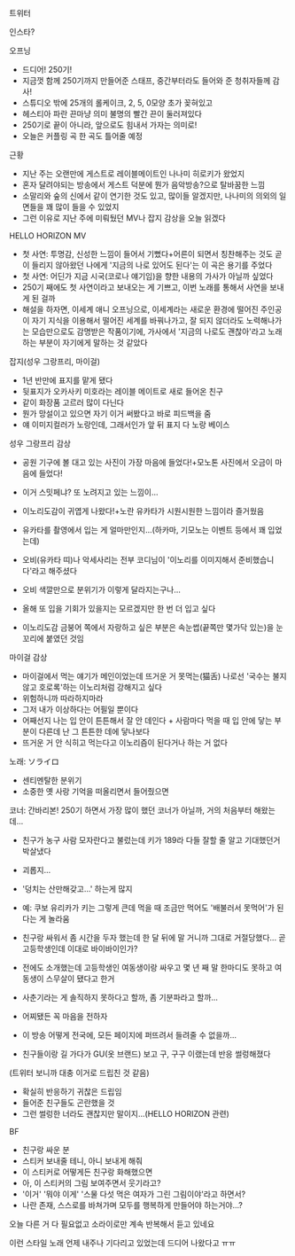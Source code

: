 






트위터






인스타?

오프닝

- 드디어! 250기!
- 지금껏 함께 250기까지 만들어준 스태프, 중간부터라도 들어와 준 청취자들께 감사!
- 스튜디오 밖에 25개의 롤케이크, 2, 5, 0모양 초가 꽂혀있고
- 헤스티아 파란 끈마냥 의미 불명의 빨간 끈이 둘러져있다
- 250기로 끝이 아니라, 앞으로도 힘내서 가자는 의미로!
- 오늘은 커플링 곡 한 곡도 틀어줄 예정

근황

- 지난 주는 오랜만에 게스트로 레이블메이트인 나나미 히로키가 왔었지
- 혼자 달려야되는 방송에서 게스트 덕분에 뭔가 음악방송?으로 탈바꿈한 느낌
- 소말리와 숲의 신에서 같이 연기한 것도 있고, 많이들 알겠지만, 나나미의 의외의 일면들을 꽤 많이 들을 수 있었지
- 그런 이유로 지난 주에 미뤄뒀던 MV나 잡지 감상을 오늘 읽겠다

HELLO HORIZON MV

- 첫 사연: 투명감, 신성한 느낌이 들어서 기뻤다+어른이 되면서 칭찬해주는 것도 곧이 들리지 않아왔던 나에게 '지금의 나로 있어도 된다'는 이 곡은 용기를 주었다
- 첫 사연: 어딘가 지금 시국(코로나 얘기임)을 향한 내용의 가사가 아닐까 싶었다
- 250기 째에도 첫 사연이라고 보내오는 게 기쁘고, 이번 노래를 통해서 사연을 보내게 된 걸까
- 해설을 하자면, 이세계 애니 오프닝으로, 이세계라는 새로운 환경에 떨어진 주인공이 자기 지식을 이용해서 떨어진 세계를 바꿔나가고,
잘 되지 않더라도 노력해나가는 모습만으로도 감명받은 작품이기에, 가사에서 '지금의 나로도 괜찮아'라고 노래하는 부분이 자기에게 말하는 것 같았다

잡지(성우 그랑프리, 마이걸)

- 1년 반만에 표지를 맡게 됐다
- 뒷표지가 오카사키 미호라는 레이블 메이트로 새로 들어온 친구
- 같이 화장품 고르러 많이 다닌다
- 뭔가 망설이고 있으면 자기 이거 써봤다고 바로 피드백을 줌
- 얘 이미지컬러가 노랑인데, 그래서인가 앞 뒤 표지 다 노랑 베이스

성우 그랑프리 감상

- 공원 기구에 볼 대고 있는 사진이 가장 마음에 들었다!+모노톤 사진에서 오금이 마음에 들었다!
- 이거 스밋페냐? 또 노려지고 있는 느낌이...

- 이노리도감이 귀엽게 나왔다!+노란 유카타가 시원시원한 느낌이라 즐거웠음
- 유카타를 촬영에서 입는 게 얼마만인지...(하카마, 기모노는 이벤트 등에서 꽤 입었는데)
- 오비(유카타 띠)나 악세사리는 전부 코디님이 '이노리를 이미지해서 준비했습니다'라고 해주셨다
- 오비 색깔만으로 분위기가 이렇게 달라지는구나...
- 올해 또 입을 기회가 있을지는 모르겠지만 한 번 더 입고 싶다
- 이노리도감 금붕어 쪽에서 자랑하고 싶은 부분은 속눈썹(끝쪽만 몇가닥 있는)을 눈꼬리에 붙였던 것임

마이걸 감상

- 마이걸에서 먹는 얘기가 메인이었는데 뜨거운 거 못먹는(猫舌) 나로선 '국수는 불지 않고 호로록'하는 이노리처럼 강해지고 싶다
- 위험하니까 따라하지마라
- 그저 내가 이상하다는 어필일 뿐이다
- 어째선지 나는 입 안이 튼튼해서 잘 안 데인다 + 사람마다 먹을 때 입 안에 닿는 부분이 다른데 난 그 튼튼한 데에 닿나보다
- 뜨거운 거 안 식히고 먹는다고 이노리즘이 된다거나 하는 거 없다

노래: ソライロ
- 센티멘탈한 분위기
- 소중한 옛 사랑 기억을 떠올리면서 들어줬으면

코너: 간바리본!
250기 하면서 가장 많이 했던 코너가 아닐까, 거의 처음부터 해왔는데...

- 친구가 농구 사람 모자란다고 불렀는데 키가 189라 다들 잘할 줄 알고 기대했던거 박살냈다
- 괴롭지...
- '덩치는 산만해갖고...' 하는게 많지
- 예: 쿠보 유리카가 키는 그렇게 큰데 먹을 때 조금만 먹어도 '배불러서 못먹어'가 된다는 게 놀라움

- 친구랑 싸워서 좀 시간을 두자 했는데 한 달 뒤에 말 거니까 그대로 거절당했다... 곧 고등학생인데 이대로 바이바이인가?
- 전에도 소개했는데 고등학생인 여동생이랑 싸우고 몇 년 째 말 한마디도 못하고 여동생이 스무살이 됐다고 한거
- 사춘기라는 게 솔직하지 못하다고 할까, 좀 기분파라고 할까...
- 어찌됐든 꼭 마음을 전하자
- 이 방송 어떻게 전국에, 모든 페이지에 퍼뜨려서 들려줄 수 없을까...

- 친구들이랑 길 가다가 GU(옷 브랜드) 보고 구, 구구 이랬는데 반응 썰렁해졌다


(트위터 보니까 대충 이거로 드립친 것 같음)

- 확실히 반응하기 귀찮은 드립임
- 들어준 친구들도 곤란했을 것
- 그런 썰렁한 너라도 괜찮지만 말이지...(HELLO HORIZON 관련)

BF
- 친구랑 싸운 분
- 스티커 보내줄 테니, 아니 보내게 해줘
- 이 스티커로 어떻게든 친구랑 화해했으면
- 아, 이 스티커의 그림 보여주면서 웃기라고?
- '이거' '뭐야 이게' '스물 다섯 먹은 여자가 그린 그림이야'라고 하면서?
- 나란 존재, 스스로를 바쳐가며 모두를 행복하게 만들어야 하는거야...?

오늘 다른 거 다 필요없고 소라이로만 계속 반복해서 듣고 있네요

이런 스타일 노래 언제 내주나 기다리고 있었는데 드디어 나왔다고 ㅠㅠ
